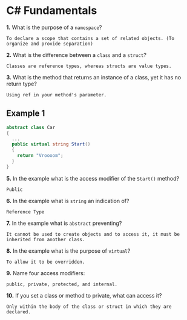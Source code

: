 # C# Fundamentals


**1.** What is the purpose of a `namespace`?
<!-- enter you answer in the space below -->
```
To declare a scope that contains a set of related objects. (To organize and provide separation)
```
**2.** What is the difference between a `class` and a `struct`?
<!-- enter you answer in the space below -->
```
Classes are reference types, whereas structs are value types.
```
**3.** What is the method that returns an instance of a class, yet it has no return type?
<!-- enter you answer in the space below -->
```
Using ref in your method's parameter.
```
## Example 1
```c#
abstract class Car
{
  ...
  public virtual string Start()
  {
    return "Vroooom";
  }
}
```
**5.** In the example what is the access modifier of the `Start()` method?
<!-- enter you answer in the space below -->
```
Public
```
**6.** In the example what is `string` an indication of?
<!-- enter you answer in the space below -->
```
Reference Type
```
**7.** In the example what is `abstract` preventing?
<!-- enter you answer in the space below -->
```
It cannot be used to create objects and to access it, it must be inherited from another class.
```
**8.** In the example what is the purpose of `virtual`?
<!-- enter you answer in the space below -->
```
To allow it to be overridden.
```
**9.** Name four access modifiers:
<!-- enter you answer in the space below -->
```
public, private, protected, and internal.
```
**10.** If you set a class or method to private, what can access it?
<!-- enter you answer in the space below -->
```
Only within the body of the class or struct in which they are declared.
```